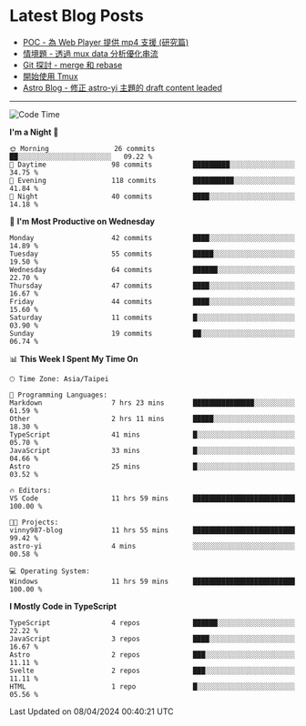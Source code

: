 # Latest Blog Posts
<!-- BLOG-POST-LIST:START -->
- [POC - 為 Web Player 提供 mp4 支援 &lpar;研究篇&rpar;](https://blog.vinny987.xyz/blog/2024/poc-how-to-provide-mp4-support-for-a-web-player-research/)
- [情境題 - 透過 mux data 分析優化串流](https://blog.vinny987.xyz/blog/2024/case-study-optimizing-streaming-through-mux-data-analysis/)
- [Git 探討 - merge 和 rebase](https://blog.vinny987.xyz/blog/2024/exploring-git-merge-and-rebase/)
- [開始使用 Tmux](https://blog.vinny987.xyz/blog/2024/start-using-tmux/)
- [Astro Blog - 修正 astro-yi 主題的 draft content leaded](https://blog.vinny987.xyz/blog/2024/astro-blog-fixed-the-issue-of-draft-content-leakage-in-the-astro-yi-theme/)
<!-- BLOG-POST-LIST:END -->

---

<!--START_SECTION:waka-->
![Code Time](http://img.shields.io/badge/Code%20Time-22%20hrs%2026%20mins-blue)

**I'm a Night 🦉** 

```text
🌞 Morning                26 commits          ██░░░░░░░░░░░░░░░░░░░░░░░   09.22 % 
🌆 Daytime                98 commits          █████████░░░░░░░░░░░░░░░░   34.75 % 
🌃 Evening                118 commits         ██████████░░░░░░░░░░░░░░░   41.84 % 
🌙 Night                  40 commits          ████░░░░░░░░░░░░░░░░░░░░░   14.18 % 
```
📅 **I'm Most Productive on Wednesday** 

```text
Monday                   42 commits          ████░░░░░░░░░░░░░░░░░░░░░   14.89 % 
Tuesday                  55 commits          █████░░░░░░░░░░░░░░░░░░░░   19.50 % 
Wednesday                64 commits          ██████░░░░░░░░░░░░░░░░░░░   22.70 % 
Thursday                 47 commits          ████░░░░░░░░░░░░░░░░░░░░░   16.67 % 
Friday                   44 commits          ████░░░░░░░░░░░░░░░░░░░░░   15.60 % 
Saturday                 11 commits          █░░░░░░░░░░░░░░░░░░░░░░░░   03.90 % 
Sunday                   19 commits          ██░░░░░░░░░░░░░░░░░░░░░░░   06.74 % 
```


📊 **This Week I Spent My Time On** 

```text
🕑︎ Time Zone: Asia/Taipei

💬 Programming Languages: 
Markdown                 7 hrs 23 mins       ███████████████░░░░░░░░░░   61.59 % 
Other                    2 hrs 11 mins       █████░░░░░░░░░░░░░░░░░░░░   18.30 % 
TypeScript               41 mins             █░░░░░░░░░░░░░░░░░░░░░░░░   05.70 % 
JavaScript               33 mins             █░░░░░░░░░░░░░░░░░░░░░░░░   04.66 % 
Astro                    25 mins             █░░░░░░░░░░░░░░░░░░░░░░░░   03.52 % 

🔥 Editors: 
VS Code                  11 hrs 59 mins      █████████████████████████   100.00 % 

🐱‍💻 Projects: 
vinny987-blog            11 hrs 55 mins      █████████████████████████   99.42 % 
astro-yi                 4 mins              ░░░░░░░░░░░░░░░░░░░░░░░░░   00.58 % 

💻 Operating System: 
Windows                  11 hrs 59 mins      █████████████████████████   100.00 % 
```

**I Mostly Code in TypeScript** 

```text
TypeScript               4 repos             ██████░░░░░░░░░░░░░░░░░░░   22.22 % 
JavaScript               3 repos             ████░░░░░░░░░░░░░░░░░░░░░   16.67 % 
Astro                    2 repos             ███░░░░░░░░░░░░░░░░░░░░░░   11.11 % 
Svelte                   2 repos             ███░░░░░░░░░░░░░░░░░░░░░░   11.11 % 
HTML                     1 repo              █░░░░░░░░░░░░░░░░░░░░░░░░   05.56 % 
```




 Last Updated on 08/04/2024 00:40:21 UTC
<!--END_SECTION:waka-->

<!--
**vincent97277/vincent97277** is a ✨ _special_ ✨ repository because its `README.md` (this file) appears on your GitHub profile.

Here are some ideas to get you started:

- 🔭 I’m currently working on ...
- 🌱 I’m currently learning ...
- 👯 I’m looking to collaborate on ...
- 🤔 I’m looking for help with ...
- 💬 Ask me about ...
- 📫 How to reach me: ...
- 😄 Pronouns: ...
- ⚡ Fun fact: ...
-->
